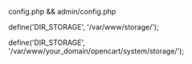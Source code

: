 config.php && admin/config.php


define('DIR_STORAGE', '/var/www/storage/');

define('DIR_STORAGE', '/var/www/your_domain/opencart/system/storage/');